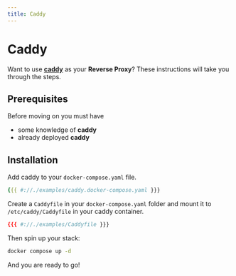 ```yaml
---
title: Caddy
---
```


# Caddy

Want to use [**caddy**](https://github.com/caddyserver/caddy) as your **Reverse Proxy**?
These instructions will take you through the steps.

## Prerequisites

Before moving on you must have

- some knowledge of **caddy**
- already deployed **caddy**

## Installation

Add caddy to your `docker-compose.yaml` file.

```yaml
{{{ #://./examples/caddy.docker-compose.yaml }}}
```

Create a `Caddyfile` in your `docker-compose.yaml` folder and mount it to `/etc/caddy/Caddyfile` in your caddy container.

```conf
{{{ #://./examples/Caddyfile }}}
```

Then spin up your stack:

```bash
docker compose up -d
```

And you are ready to go!
